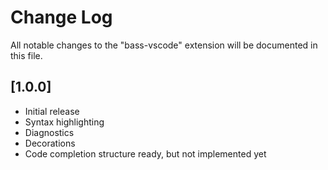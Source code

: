 # Change Log

All notable changes to the "bass-vscode" extension will be documented in this file.

## [1.0.0]

- Initial release
- Syntax highlighting
- Diagnostics
- Decorations
- Code completion structure ready, but not implemented yet